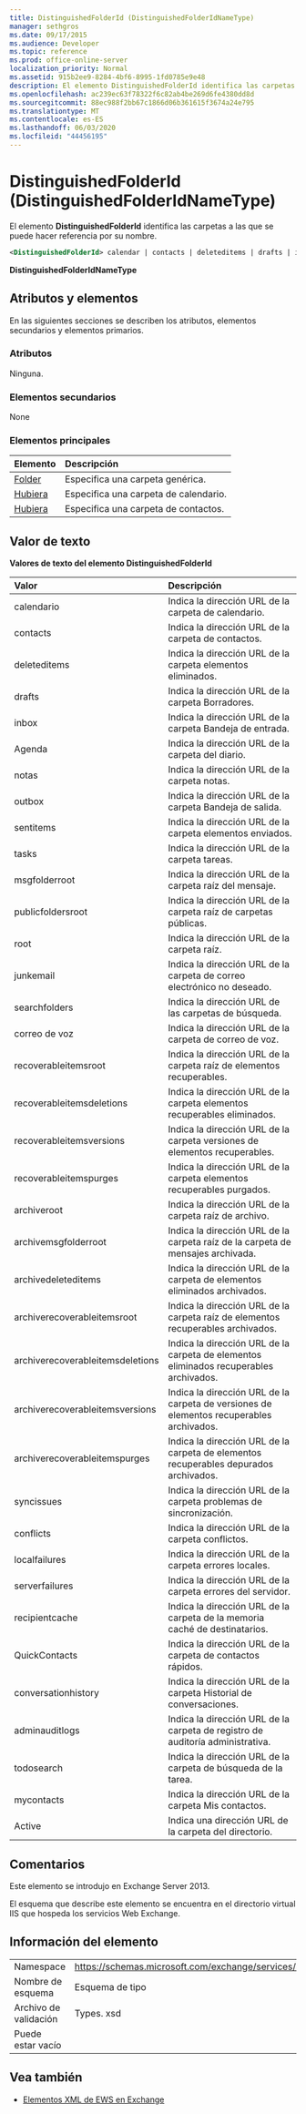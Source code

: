 ```yaml
---
title: DistinguishedFolderId (DistinguishedFolderIdNameType)
manager: sethgros
ms.date: 09/17/2015
ms.audience: Developer
ms.topic: reference
ms.prod: office-online-server
localization_priority: Normal
ms.assetid: 915b2ee9-8284-4bf6-8995-1fd0785e9e48
description: El elemento DistinguishedFolderId identifica las carpetas a las que se puede hacer referencia por su nombre.
ms.openlocfilehash: ac239ec63f78322f6c82ab4be269d6fe4380dd8d
ms.sourcegitcommit: 88ec988f2bb67c1866d06b361615f3674a24e795
ms.translationtype: MT
ms.contentlocale: es-ES
ms.lasthandoff: 06/03/2020
ms.locfileid: "44456195"
---
```

# <a name="distinguishedfolderid-distinguishedfolderidnametype"></a>DistinguishedFolderId (DistinguishedFolderIdNameType)

El elemento **DistinguishedFolderId** identifica las carpetas a las que se puede hacer referencia por su nombre. 
  
```XML
<DistinguishedFolderId> calendar | contacts | deleteditems | drafts | inbox | journal | notes | outbox | sentitems | tasks | msgfolderroot | publicfoldersroot | root | junkemail | searchfolders | voicemail | recoverableitemsroot | recoverableitemsdeletions | recoverableitemsversions | recoverableitemspurges | archiveroot | archivemsgfolderroot | archivedeleteditems | archiverecoverableitemsroot | archiverecoverableitemsdeletions | archiverecoverableitemsversions | archiverecoverableitemspurges | syncissues | conflicts | localfailures | serverfailures | recipientcache | quickcontacts | conversationhistory | adminauditlogs | todosearch | mycontacts | directory | imcontactlist | peopleconnect</DistinguishedFolderId>
```

 **DistinguishedFolderIdNameType**
## <a name="attributes-and-elements"></a>Atributos y elementos

En las siguientes secciones se describen los atributos, elementos secundarios y elementos primarios.
  
### <a name="attributes"></a>Atributos

Ninguna.
  
### <a name="child-elements"></a>Elementos secundarios

None
  
### <a name="parent-elements"></a>Elementos principales

|**Elemento**|**Descripción**|
|:-----|:-----|
|[Folder](folder.md) <br/> |Especifica una carpeta genérica.  <br/> |
|[Hubiera](calendarfolder.md) <br/> |Especifica una carpeta de calendario.  <br/> |
|[Hubiera](contactsfolder.md) <br/> |Especifica una carpeta de contactos.  <br/> |
   
## <a name="text-value"></a>Valor de texto

**Valores de texto del elemento DistinguishedFolderId**

|**Valor**|**Descripción**|
|:-----|:-----|
|calendario  <br/> |Indica la dirección URL de la carpeta de calendario.  <br/> |
|contacts  <br/> |Indica la dirección URL de la carpeta de contactos.  <br/> |
|deleteditems  <br/> |Indica la dirección URL de la carpeta elementos eliminados.  <br/> |
|drafts  <br/> |Indica la dirección URL de la carpeta Borradores.  <br/> |
|inbox  <br/> |Indica la dirección URL de la carpeta Bandeja de entrada.  <br/> |
|Agenda  <br/> |Indica la dirección URL de la carpeta del diario.  <br/> |
|notas  <br/> |Indica la dirección URL de la carpeta notas.  <br/> |
|outbox  <br/> |Indica la dirección URL de la carpeta Bandeja de salida.  <br/> |
|sentitems  <br/> |Indica la dirección URL de la carpeta elementos enviados.  <br/> |
|tasks  <br/> |Indica la dirección URL de la carpeta tareas.  <br/> |
|msgfolderroot  <br/> |Indica la dirección URL de la carpeta raíz del mensaje.  <br/> |
|publicfoldersroot  <br/> |Indica la dirección URL de la carpeta raíz de carpetas públicas.  <br/> |
|root  <br/> |Indica la dirección URL de la carpeta raíz.  <br/> |
|junkemail  <br/> |Indica la dirección URL de la carpeta de correo electrónico no deseado.  <br/> |
|searchfolders  <br/> |Indica la dirección URL de las carpetas de búsqueda.  <br/> |
|correo de voz  <br/> |Indica la dirección URL de la carpeta de correo de voz.  <br/> |
|recoverableitemsroot  <br/> |Indica la dirección URL de la carpeta raíz de elementos recuperables.  <br/> |
|recoverableitemsdeletions  <br/> |Indica la dirección URL de la carpeta elementos recuperables eliminados.  <br/> |
|recoverableitemsversions  <br/> |Indica la dirección URL de la carpeta versiones de elementos recuperables.  <br/> |
|recoverableitemspurges  <br/> |Indica la dirección URL de la carpeta elementos recuperables purgados.  <br/> |
|archiveroot  <br/> |Indica la dirección URL de la carpeta raíz de archivo.  <br/> |
|archivemsgfolderroot  <br/> |Indica la dirección URL de la carpeta raíz de la carpeta de mensajes archivada.  <br/> |
|archivedeleteditems  <br/> |Indica la dirección URL de la carpeta de elementos eliminados archivados.  <br/> |
|archiverecoverableitemsroot  <br/> |Indica la dirección URL de la carpeta raíz de elementos recuperables archivados.  <br/> |
|archiverecoverableitemsdeletions  <br/> |Indica la dirección URL de la carpeta de elementos eliminados recuperables archivados.  <br/> |
|archiverecoverableitemsversions  <br/> |Indica la dirección URL de la carpeta de versiones de elementos recuperables archivados.  <br/> |
|archiverecoverableitemspurges  <br/> |Indica la dirección URL de la carpeta de elementos recuperables depurados archivados.  <br/> |
|syncissues  <br/> |Indica la dirección URL de la carpeta problemas de sincronización.  <br/> |
|conflicts  <br/> |Indica la dirección URL de la carpeta conflictos.  <br/> |
|localfailures  <br/> |Indica la dirección URL de la carpeta errores locales.  <br/> |
|serverfailures  <br/> |Indica la dirección URL de la carpeta errores del servidor.  <br/> |
|recipientcache  <br/> |Indica la dirección URL de la carpeta de la memoria caché de destinatarios.  <br/> |
|QuickContacts  <br/> |Indica la dirección URL de la carpeta de contactos rápidos.  <br/> |
|conversationhistory  <br/> |Indica la dirección URL de la carpeta Historial de conversaciones.  <br/> |
|adminauditlogs  <br/> |Indica la dirección URL de la carpeta de registro de auditoría administrativa.  <br/> |
|todosearch  <br/> |Indica la dirección URL de la carpeta de búsqueda de la tarea.  <br/> |
|mycontacts  <br/> |Indica la dirección URL de la carpeta Mis contactos.  <br/> |
|Active  <br/> |Indica una dirección URL de la carpeta del directorio.  <br/> |
   
## <a name="remarks"></a>Comentarios

Este elemento se introdujo en Exchange Server 2013.
  
El esquema que describe este elemento se encuentra en el directorio virtual IIS que hospeda los servicios Web Exchange.
  
## <a name="element-information"></a>Información del elemento

|||
|:-----|:-----|
|Namespace  <br/> |https://schemas.microsoft.com/exchange/services/2006/types  <br/> |
|Nombre de esquema  <br/> |Esquema de tipo  <br/> |
|Archivo de validación  <br/> |Types. xsd  <br/> |
|Puede estar vacío  <br/> ||
   
## <a name="see-also"></a>Vea también

- [Elementos XML de EWS en Exchange](ews-xml-elements-in-exchange.md)

